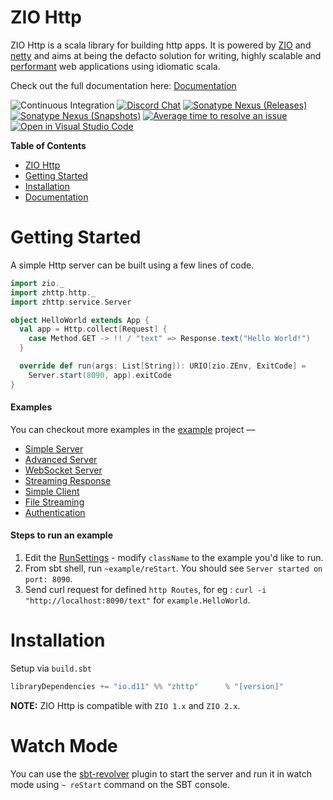 # ZIO Http

ZIO Http is a scala library for building http apps. It is powered by [ZIO] and [netty] and aims at being the defacto solution for writing, highly scalable and [performant](#benchmarks) web applications using idiomatic scala.

Check out the full documentation here: [Documentation]

[Documentation]: https://dream11.github.io/zio-http

![Continuous Integration](https://github.com/dream11/zio-http/workflows/Continuous%20Integration/badge.svg)
[![Discord Chat](https://img.shields.io/discord/629491597070827530.svg?logo=discord)](https://discord.com/channels/629491597070827530/819703129267372113)
[![Sonatype Nexus (Releases)](https://img.shields.io/nexus/r/io.d11/zhttp_2.13?server=https%3A%2F%2Fs01.oss.sonatype.org)](https://oss.sonatype.org/content/repositories/releases/io/d11/zhttp_2.13/)
[![Sonatype Nexus (Snapshots)](https://img.shields.io/nexus/s/io.d11/zhttp_2.13?server=https%3A%2F%2Fs01.oss.sonatype.org)](https://s01.oss.sonatype.org/content/repositories/snapshots/io/d11/zhttp_2.13/)
[![Average time to resolve an issue](http://isitmaintained.com/badge/resolution/dream11/zio-http.svg)](http://isitmaintained.com/project/dream11/zio-http "Average time to resolve an issue")
[![Open in Visual Studio Code](https://open.vscode.dev/badges/open-in-vscode.svg)](https://open.vscode.dev/dream11/zio-http)

[zio]: https://zio.dev
[netty]: http://netty.io

**Table of Contents**

- [ZIO Http](#zio-http)
- [Getting Started](#getting-started)
- [Installation](#installation)
- [Documentation](https://dream11.github.io/zio-http/)

# Getting Started

A simple Http server can be built using a few lines of code.

```scala
import zio._
import zhttp.http._
import zhttp.service.Server

object HelloWorld extends App {
  val app = Http.collect[Request] {
    case Method.GET -> !! / "text" => Response.text("Hello World!")
  }

  override def run(args: List[String]): URIO[zio.ZEnv, ExitCode] =
    Server.start(8090, app).exitCode
}
```
#### Examples

You can checkout more examples in the [example](https://github.com/dream11/zio-http/tree/main/example/src/main/scala/example) project —

- [Simple Server](https://github.com/dream11/zio-http/blob/main/example/src/main/scala/example/HelloWorld.scala)
- [Advanced Server](https://github.com/dream11/zio-http/blob/main/example/src/main/scala/example/HelloWorldAdvanced.scala)
- [WebSocket Server](https://github.com/dream11/zio-http/blob/main/example/src/main/scala/example/WebSocketEcho.scala)
- [Streaming Response](https://github.com/dream11/zio-http/blob/main/example/src/main/scala/example/StreamingResponse.scala)
- [Simple Client](https://github.com/dream11/zio-http/blob/main/example/src/main/scala/example/SimpleClient.scala)
- [File Streaming](https://github.com/dream11/zio-http/blob/main/example/src/main/scala/example/FileStreaming.scala)
- [Authentication](https://github.com/dream11/zio-http/blob/main/example/src/main/scala/example/Authentication.scala)

#### Steps to run an example

1. Edit the [RunSettings](https://github.com/dream11/zio-http/blob/main/project/BuildHelper.scala#L109) - modify `className` to the example you'd like to run.
2. From sbt shell, run `~example/reStart`. You should see `Server started on port: 8090`.
3. Send curl request for defined `http Routes`, for eg : `curl -i "http://localhost:8090/text"` for `example.HelloWorld`.

# Installation

Setup via `build.sbt`

```scala
libraryDependencies += "io.d11" %% "zhttp"      % "[version]"
```

**NOTE:** ZIO Http is compatible with `ZIO 1.x` and `ZIO 2.x`.


# Watch Mode

You can use the [sbt-revolver] plugin to start the server and run it in watch mode using `~ reStart` command on the SBT console.

[sbt-revolver]: https://github.com/spray/sbt-revolver


